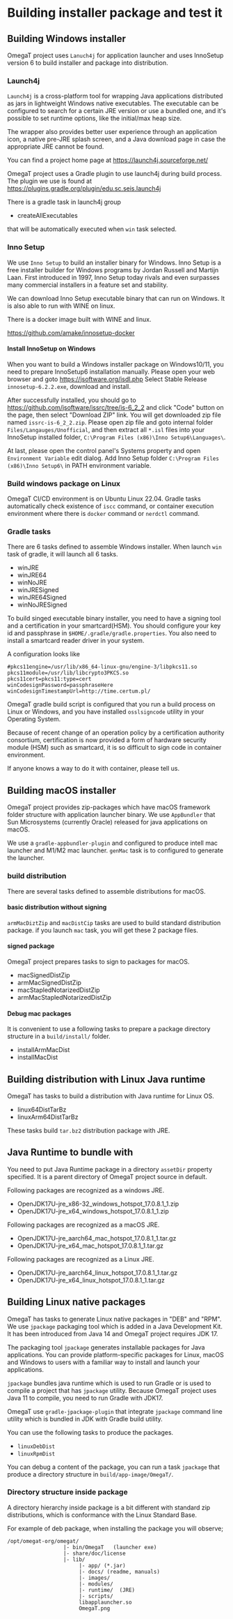 # Building installer package and test it

## Building Windows installer

OmegaT project uses `Lanuch4j` for application launcher and uses
InnoSetup version 6 to build installer and package into distribution.

### Launch4j

`Launch4j` is a cross-platform tool for wrapping Java applications distributed as
jars in lightweight Windows native executables. The executable can be configured
to search for a certain JRE version or use a bundled one, and it's possible to
set runtime options, like the initial/max heap size.

The wrapper also provides better user experience through an application icon,
a native pre-JRE splash screen, and a Java download page in case the appropriate
JRE cannot be found.

You can find a project home page at
https://launch4j.sourceforge.net/

OmegaT project uses a Gradle plugin to use launch4j during build process.
The plugin we use is found at
https://plugins.gradle.org/plugin/edu.sc.seis.launch4j

There is a gradle task in launch4j group

- createAllExecutables

that will be automatically executed when `win` task selected.

### Inno Setup

We use `Inno Setup` to build an installer binary for Windows.
Inno Setup is a free installer builder for Windows programs by Jordan Russell
and Martijn Laan. First introduced in 1997, Inno Setup today rivals
and even surpasses many commercial installers in a feature set and stability.

We can download Inno Setup executable binary that can run on Windows.
It is also able to run with WINE on linux.

There is a docker image built with WINE and linux.

https://github.com/amake/innosetup-docker

#### Install InnoSetup on Windows

When you want to build a Windows installer package on Windows10/11, you need to prepare InnoSetup6 installation
manually.
Please open your web browser and goto https://jsoftware.org/isdl.php
Select Stable Release `innosetup-6.2.2.exe`, download and install.

After successfully installed, you should go to https://github.com/jsoftware/issrc/tree/is-6_2_2
and click "Code" button on the page, then select "Download ZIP" link.
You will get downloaded zip file named `issrc-is-6_2_2.zip`.
Please open zip file and goto internal folder `Files/Langauges/Unofficial`, and then extract all `*.isl` files
into your InnoSetup installed folder, `C:\Program Files (x86)\Inno Setup6\Languages\`.

At last, please open the control panel's Systems property and open `Environment Variable` edit dialog.
Add Inno Setup folder `C:\Program Files (x86)\Inno Setup6\`  in PATH environment variable.

### Build windows package on Linux

OmegaT CI/CD environment is on Ubuntu Linux 22.04.
Gradle tasks automatically check existence of `iscc` command, or container execution environment 
where there is `docker` command or `nerdctl` command.

### Gradle tasks

There are 6 tasks defined to assemble Windows installer.
When launch `win` task of gradle, it will launch all 6 tasks.

- winJRE
- winJRE64
- winNoJRE
- winJRESigned
- winJRE64Signed
- winNoJRESigned

To build singed executable binary installer, you need to have a signing tool and a certification
in your smartcard(HSM). You should configure your key id and passphrase in `$HOME/.gradle/gradle.properties`.
You also need to install a smartcard reader driver in your system.

A configuration looks like 
```properties
#pkcs11engine=/usr/lib/x86_64-linux-gnu/engine-3/libpkcs11.so
pkcs11module=/usr/lib/libcrypto3PKCS.so
pkcs11cert=pkcs11:type=cert
winCodesignPassword=passphraseHere
winCodesignTimestampUrl=http://time.certum.pl/
```

OmegaT gradle build script is configured that you run a build process on Linux or Windows,
and you have installed `osslsigncode` utility in your Operating System.

Because of recent change of an operation policy by a certification authority consortium, 
certification is now provided a form of hardware security module (HSM) such as smartcard,
it is so difficult to sign code in container environment.

If anyone knows a way to do it with container, please tell us.


## Building macOS installer

OmegaT project provides zip-packages which have macOS framework folder structure with
application launcher binary. We use `AppBundler` that Sun Microsystems (currently Oracle)
released for java applications on macOS. 

We use a `gradle-appbundler-plugin` and configured to produce intell mac launcher and
M1/M2 mac launcher. `genMac` task is to configured to generate the launcher.

### build distribution

There are several tasks defined to assemble distributions for macOS.

#### basic distribution without signing

`armMacDiztZip` and `macDistCip` tasks are used to build standard distribution package.
if you launch `mac` task, you will get these 2 package files. 

#### signed package

OmegaT project prepares tasks to sign to packages for macOS.

- macSignedDistZip
- armMacSignedDistZip
- macStapledNotarizedDistZip
- armMacStapledNotarizedDistZip

#### Debug mac packages

It is convenient to use a following tasks to prepare a package directory
structure in a `build/install/` folder.

- installArmMacDist
- installMacDist

## Building distribution with Linux Java runtime

OmegaT has tasks to build a distribution with Java runtime for Linux OS.

- linux64DistTarBz
- linuxArm64DistTarBz

These tasks build `tar.bz2` distribution package with JRE.

## Java Runtime to bundle with

You need to put Java Runtime package in a directory `assetDir` property specified.
It is a parent directory of OmegaT project source in default.

Following packages are recognized as a windows JRE.

- OpenJDK17U-jre_x86-32_windows_hotspot_17.0.8.1_1.zip
- OpenJDK17U-jre_x64_windows_hotspot_17.0.8.1_1.zip

Following packages are recognized as a macOS JRE.

- OpenJDK17U-jre_aarch64_mac_hotspot_17.0.8.1_1.tar.gz
- OpenJDK17U-jre_x64_mac_hotspot_17.0.8.1_1.tar.gz

Following packages are recognized as a Linux JRE.

- OpenJDK17U-jre_aarch64_linux_hotspot_17.0.8.1_1.tar.gz
- OpenJDK17U-jre_x64_linux_hotspot_17.0.8.1_1.tar.gz


## Building Linux native packages

OmegaT has tasks to generate Linux native packages in "DEB" and "RPM".
We use `jpackage` packaging tool which is added in a Java Development Kit.
It has been introduced from Java 14 and OmegaT project requires JDK 17.

The packaging tool `jpackage` generates installable packages for Java applications.
You can provide platform-specific packages for Linux, macOS and Windows to users
with a familiar way to install and launch your applications.

`jpackage` bundles java runtime which is used to run Gradle or is used to compile a project
that has `jpackage` utility. Because OmegaT project uses Java 11 to compile, you need to
run Gradle with JDK17.

OmegaT use `gradle-jpackage-plugin` that integrate `jpackage` command line utility
which is bundled in JDK with Gradle build utility.

You can use the following tasks to produce the packages.

- `linuxDebDist`
- `linuxRpmDist`

You can debug a content of the package, you can run a task `jpackage` that produce a
directory structure in `build/app-image/OmegaT/`.

### Directory structure inside package

A directory hierarchy inside package is a bit different with standard
zip distributions, which is conformance with the Linux Standard Base.

For example of deb package, when installing the package you will observe;

```text
/opt/omegat-org/omegat/
                  |- bin/OmegaT   (launcher exe)
                  |- share/doc/license
                  |- lib/
                       |- app/ (*.jar)
                       |- docs/ (readme, manuals)
                       |- images/
                       |- modules/
                       |- runtime/  (JRE)
                       |- scripts/
                       libapplauncher.so
                       OmegaT.png  
```


